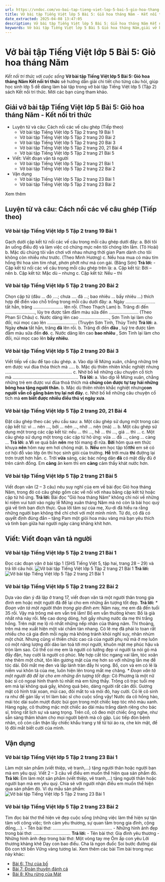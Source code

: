 ```yaml
---
url: https://vndoc.com/vo-bai-tap-tieng-viet-lop-5-bai-5-gio-hoa-thang-nam-339516
title: Vở bài tập Tiếng Việt lớp 5 Bài 5: Giỏ hoa tháng Năm - Kết nối tri thức với cuộc sống - VnDoc.com
date_extracted: 2025-04-08 13:47:05
description: Vở bài tập Tiếng Việt lớp 5 Bài 5: Giỏ hoa tháng Năm Kết nối tri thức được biên soạn nhằm giúp các em HS nhanh chóng hiểu bài và đạt kết quả tốt trong học tập môn Tiếng Việt lớp 5 sách Kết nối tri thức mới.
keywords: Vở bài tập Tiếng Việt lớp 5 Bài 5 Giỏ hoa tháng Năm,giải vở bài tập tiếng việt 5 kết nối bài 5 tập 2,giải vbt tiếng tiếng 5 kết nối trang 19 tập 2,giải vbt tiếng việt 5 kết nối Giỏ hoa tháng Năm,vbt tiếng việt 5 kết nối tập 2,bài 5 Giỏ hoa tháng Năm
---
```


# Vở bài tập Tiếng Việt lớp 5 Bài 5: Giỏ hoa tháng Năm
 _Kết nối tri thức với cuộc sống_
**Vở bài tập Tiếng Việt lớp 5 Bài 5: Giỏ hoa tháng Năm Kết nối tri thức** sẽ hướng dẫn giải chi tiết cho từng câu hỏi, giúp học sinh lớp 5 dễ dàng làm bài tập trong vở bài tập Tiếng Việt lớp 5 \(Tập 2\) sách Kết nối tri thức. Mời các bạn cùng tham khảo.
## Giải vở bài tập Tiếng Việt lớp 5 Bài 5: Giỏ hoa tháng Năm - Kết nối tri thức
  * Luyện từ và câu: Cách nối các vế câu ghép \(Tiếp theo\)
    * Vở bài tập Tiếng Việt lớp 5 Tập 2 trang 19 Bài 1
    * Vở bài tập Tiếng Việt lớp 5 Tập 2 trang 20 Bài 2
    * Vở bài tập Tiếng Việt lớp 5 Tập 2 trang 20 Bài 3
    * Vở bài tập Tiếng Việt lớp 5 Tập 2 trang 20, 21 Bài 4
    * Vở bài tập Tiếng Việt lớp 5 Tập 2 trang 21 Bài 5
  * Viết: Viết đoạn văn tả người
    * Vở bài tập Tiếng Việt lớp 5 Tập 2 trang 21 Bài 1
    * Vở bài tập Tiếng Việt lớp 5 Tập 2 trang 22 Bài 2
  * Vận dụng
    * Vở bài tập Tiếng Việt lớp 5 Tập 2 trang 23 Bài 1
    * Vở bài tập Tiếng Việt lớp 5 Tập 2 trang 23 Bài 2

Xem thêm
## Luyện từ và câu: Cách nối các vế câu ghép \(Tiếp theo\)
### Vở bài tập Tiếng Việt lớp 5 Tập 2 trang 19 Bài 1
Gạch dưới cặp kết từ nối các vế câu trong mỗi câu ghép dưới đây:
a. Bởi tôi ăn uống điều độ và làm việc có chừng mực nên tôi chóng lớn lắm.
\(Tô Hoài\)
b. Mặc dù chúng tôi vẫn chơi với nhau nhưng thời gian Pam dành cho tôi không còn nhiều như trước.
\(Theo Minh Hương\)
c. Nếu hoa mua có màu tím hồng thì hoa sim tím nhạt, phơn phớt như má con gái.
\(Băng Sơn\)
**Trả lời:**
\- Cặp kết từ nối các vế câu trong mỗi câu ghép trên là:
a. Cặp kết từ: Bởi – nên
b. Cặp kết từ: Mặc dù – nhưng
c. Cặp kết từ: Nếu – thì
### Vở bài tập Tiếng Việt lớp 5 Tập 2 trang 20 Bài 2
Chọn cặp từ \(đâu ... đó ....; chưa .... đã ...; bao nhiêu ... bấy nhiêu ...\) thích hợp để điền vào chỗ trống trong mỗi câu dưới đây:
a. Ngày ........................ tắt hẳn, trăng ........................ lên rồi.
\(Theo Thạch Lam\)
b. Trăng đi đến ........................, lũy tre được tắm đẫm màu sữa đến ........................
\(Theo Phan Sĩ Châu\)
c. Nước dâng lên cao ........................, Sơn Tinh lại làm cho đồi, núi mọc cao lên ........................
\(Truyện Sơn Tinh, Thủy Tinh\)
**Trả lời:**
a. Ngày **chưa** tắt hẳn, trăng **đã** lên rồi.
b. Trăng đi đến **đâu** , luỹ tre được tắm đẫm màu sữa đến **đó**.
c. Nước dâng lên cao **bao nhiêu** , Sơn Tinh lại làm cho đồi, núi mọc cao lên **bấy nhiêu**.
### Vở bài tập Tiếng Việt lớp 5 Tập 2 trang 20 Bài 3
Viết tiếp vế câu để tạo câu ghép.
a. Vào dịp lễ Mừng xuân, chẳng những trẻ em được vui đùa thỏa thích mà .....
b. Mặc dù thiên nhiên khắc nghiệt nhưng ......................................................
c. Nhờ bố kể những câu chuyện cổ tích mà .....................................................
**Trả lời:**
a. Vào dịp lễ Mừng xuân, chẳng những trẻ em được vui đùa thoả thích mà **chúng còn được tự tay hái những bông hoa tặng người thân.**
b. Mặc dù thiên nhiên khắc nghiệt nhưng**con người vẫn cố gắng bám trụ lại nơi đây.**
c. Nhờ bố kể những câu chuyện cổ tích mà **em biết được nhiều điều thú vị ngày xưa**.
### Vở bài tập Tiếng Việt lớp 5 Tập 2 trang 20, 21 Bài 4
Đặt câu ghép theo các yêu cầu sau:
a. Một câu ghép sử dụng một trong các cặp kết từ: vì ... nên ..., bởi ... nên ..., nhờ ... nên \(mà\) ...
b. Một câu ghép sử dụng một trong các cặp kết từ: nếu ... thì ..., hễ ... thì ..., giá ... thì ...
c. Một câu ghép sử dụng một trong các cặp từ hô ứng: vừa ... đã ..., càng ... càng ...
**Trả lời:**
a.**Vì** xe quá bẩn **nên** mẹ tôi mang đi rửa.
**Bởi** hôm qua em thức khuya **nên** hôm nay em hơi chóng mặt.
b. **Nếu** em học tập tốt**thì** em sẽ có cơ hội đỗ vào lớp ôn thi học sinh giỏi của trường.
**Hễ** trời mưa **thì** đường lại trơn trượt hơn hẳn.
c. Trời **vừa** sáng, các bác nông dân **đã** có mặt đầy đủ ở trên cánh đồng.
Em **càng** ăn kem thì em **càng** cảm thấy khát nước hơn.
### Vở bài tập Tiếng Việt lớp 5 Tập 2 trang 21 Bài 5
Viết đoạn văn \(2 – 3 câu\) nêu suy nghĩ của em về bài đọc Giỏ hoa tháng Năm, trong đó có câu ghép gồm các vế nối với nhau bằng cặp kết từ hoặc cặp từ hô ứng.
**Trả lời:**
Bài đọc “Giỏ hoa tháng Năm” không chỉ nói về những kỉ niệm vui tươi vào ngày lễ Mừng xuân tháng Năm mà nó còn là bài học quý giá về tình bạn đích thực. Qua lời tâm sự của mẹ, Xu-di đã hiểu ra rằng những người bạn không thể chỉ chơi với một mình mình. Từ đó, cô đã có quyết định đúng đắn – tặng Pam một giỏi hoa màu vàng mà bạn yêu thích và tình bạn giữa hai người ngày càng khăng khít hơn.
## Viết: Viết đoạn văn tả người
### Vở bài tập Tiếng Việt lớp 5 Tập 2 trang 21 Bài 1
Đọc các đoạn văn ở bài tập 1 \(SHS Tiếng Việt 5, tập hai, trang 28 – 29\) và trả lời câu hỏi.
![Vở bài tập Tiếng Việt lớp 5 Tập 2 trang 21 Bài 1](https://i.vdoc.vn/data/image/2025/03/27/vbt-tv5-kntt-bai-5-gio-hoa-thang-nam-1.jpg)
**Trả lời:**
![Vở bài tập Tiếng Việt lớp 5 Tập 2 trang 21 Bài 1](https://i.vdoc.vn/data/image/2025/03/27/vbt-tv5-kntt-bai-5-gio-hoa-thang-nam-2.jpg)
### Vở bài tập Tiếng Việt lớp 5 Tập 2 trang 22 Bài 2
Dựa vào dàn ý đã lập ở trang 17, viết đoạn văn tả một người thân trong gia đình em hoặc một người đã để lại cho em những ấn tượng tốt đẹp.
**Trả lời:**
_\* Đoạn văn tả một người thân trong gia đình em:_
Năm nay, mẹ em đã đến tuổi 35 rồi. Vậy mà trông mẻ em vẫn trẻ lắm\! Bố em vẫn thường khen: Bố là già nhất nhà này rồi. Mẹ cao dong dỏng, hơi gầy nhưng nước da mẹ thì trắng hồng. Trên mặt mẹ lộ rõ nhất những nếp nhăn của tháng năm. Thi thoảng, trên má mẹ xuất hiện một vài chấm tàn nhang. Có lẽ mẹ đã phải lo toan rất nhiều cho cả gia đình mỗi ngày mà không tránh khỏi nghĩ suy, nhăn nhúm một chút. Nhưng cũng vì thiên chức cao cả của người phụ nữ mà ở mẹ luôn có một năng lượng dồi dào lan toả tới mọi người, khuôn mặt mẹ phúc hậu và tròn làm sao. Có thể coi mẹ em là người có tướng đẹp vì người ta nói gò má đầy đặn, hay cười là người có phúc. Mẹ hợp cắt tóc ngang vai lắm, tóc xoăn nhẹ thêm một chút, tôn lên gương mặt của mẹ hơn so với những lần mẹ để tóc dài. Đôi mắt mẹ đen và lấp lánh tràn đầy hi vọng. Bố, con và em có lẽ là niềm vui khôn tả của mẹ, luôn hiện lên trong mắt mẹ chăng.
_\* Đoạn văn tả một người đã để lại cho em những ấn tượng tốt đẹp:_
Cô Phương là một nữ bác sĩ có ngoại hình thanh tú nhất mà em từng thấy. Trông cô trạc tuổi mẹ em mà lại không quá gầy, không quá béo, dáng người rất cân đối. Gương mặt cô hình trái xoan, mũi cao, đôi mắt to và môi đỏ, hay cười. Có lẽ cô sinh ra như để gán lấy vị trí làm bác sĩ cho cuộc sống vậy\! Nước da cô hồng hào, mái tóc dài suôn mượt được búi gọn trong một chiếc kẹp tóc nhỏ màu xanh. Hàng ngày, cô thường mặc một chiếc áo dài màu trắng dành riêng cho bác sĩ, trông rất lịch sự và sang trọng. Trên cổ, cô đeo một chiếc ống nghe, như sẵn sàng thăm khám cho mọi người bệnh mà cô gặp. Lúc tiếp đón bệnh nhân, cô còn cẩn thận lấy chiếc khẩu trang y tế từ túi áo ra, che kín mặt, để lộ đôi mắt biết cười của mình.
## Vận dụng
### Vở bài tập Tiếng Việt lớp 5 Tập 2 trang 23 Bài 1
Làm một sản phẩm \(viết thiệp, vẽ tranh,…\) tặng người thân hoặc người bạn mà em yêu quý. Viết 2 – 3 câu về điều em muốn thể hiện qua sản phẩm đó.
**Trả lời:**
Em làm một sản phẩm \(viết thiệp, vẽ tranh,...\) tặng người thân hoặc người bạn mà em yêu quý. Chia sẻ với người nhận điều em muốn thể hiện qua sản phẩm đó. Ví dụ mẫu sản phẩm:
![Vở bài tập Tiếng Việt lớp 5 Tập 2 trang 23 Bài 1](https://i.vdoc.vn/data/image/2025/03/27/vbt-tv5-kntt-bai-5-gio-hoa-thang-nam-3.jpg)
### Vở bài tập Tiếng Việt lớp 5 Tập 2 trang 23 Bài 2
Tìm đọc bài thơ thể hiện vẻ đẹp cuộc sống \(những việc làm thể hiện sự tận tâm với công việc; tình cảm yêu thương, sự quan tâm trong gia đình, cộng đồng,…\).
\- Tên bài thơ: …………………………………………
\- Những hình ảnh đẹp trong bài thơ: …………………………
**Trả lời:**
\- Tên bài thơ: Gia đình yêu thương
\- Những hình ảnh đẹp trong bài thơ:
Một vòng tay mẹ
Ôm ấp con yêu
Lời thương khàng khẽ
Dạy con bao điều.
Cha là ngọn đuốc
Soi bước đường dài
Đò con tới bến
Vững vàng tương lai.
Xem thêm các bài Tìm bài trong mục này khác:
  * [Bài 6: Thư của bố](</vo-bai-tap-tieng-viet-lop-5-bai-6-thu-cua-bo-339517>)
  * [Bài 7: Đoàn thuyền đánh cá](</vo-bai-tap-tieng-viet-lop-5-bai-7-doan-thuyen-danh-ca-339518>)
  * [Bài 8: Khu rừng của Mát](</vo-bai-tap-tieng-viet-lop-5-bai-8-khu-rung-cua-mat-339519>)

